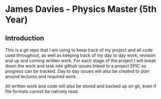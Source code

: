 # James Davies - Physics Master (5th Year)

## Introduction

This is a git repo that I am using to keep track of my project and all code used throughout, as well as keeping track of my day to day work, revision and up and coming written work. For each stage of the project I will break down the work and task into github issues linked to a project EPIC so progress can be tracked. Day to day issues will also be created to plan around lectures and required work.

All written work and code will also be stored and backed up on git, even if file formats cannot be natively read.
